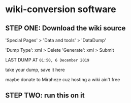 # wiki-conversion software

## STEP ONE: Download the wiki source

'Special Pages' > 'Data and tools' > 'DataDump'

'Dump Type': xml > Delete
'Generate': xml > Submit

LAST DUMP AT `01:50, 6 December 2019`

take your dump, save it here

maybe donate to Miraheze cuz hosting a wiki ain't free

## STEP TWO: run this on it


